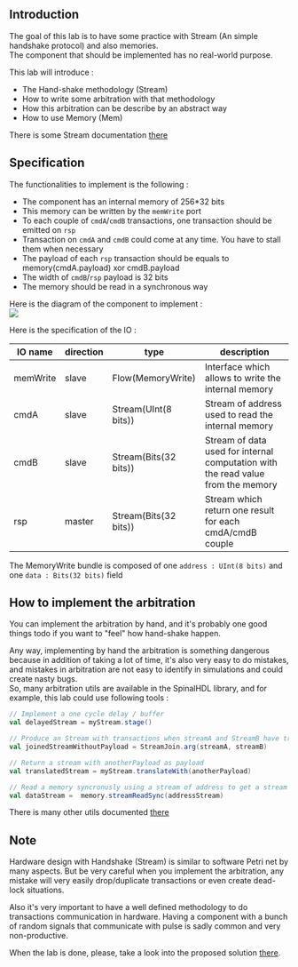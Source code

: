 ## Introduction
The goal of this lab is to have some practice with Stream (An simple handshake protocol) and also memories.<br>
The component that should be implemented has no real-world purpose.

This lab will introduce :
- The Hand-shake methodology (Stream)
- How to write some arbitration with that methodology
- How this arbitration can be describe by an abstract way
- How to use Memory (Mem)

There is some Stream documentation [there](https://spinalhdl.github.io/SpinalDoc-RTD/master/SpinalHDL/Libraries/stream.html)

## Specification
The functionalities to implement is the following :

- The component has an internal memory of 256*32 bits
- This memory can be written by the `memWrite` port
- To each couple of `cmdA`/`cmdB` transactions, one transaction should be emitted on `rsp`
- Transaction on `cmdA` and `cmdB` could come at any time. You have to stall them when necessary
- The payload of each `rsp` transaction should be equals to memory(cmdA.payload) xor cmdB.payload
- The width of `cmdB`/`rsp` payload is 32 bits
- The memory should be read in a synchronous way

Here is the diagram of the component to implement :<br>
![](assets/StreamUnit.svg)

Here is the specification of the IO :

| IO name | direction | type | description |
| ------ | ----------- | ------ | ------ |
| memWrite | slave | Flow(MemoryWrite) | Interface which allows to write the internal memory |
| cmdA | slave | Stream(UInt(8 bits)) | Stream of address used to read the internal memory |
| cmdB | slave | Stream(Bits(32 bits)) | Stream of data used for internal computation with the read value from the memory |
| rsp | master | Stream(Bits(32 bits)) | Stream which return one result for each cmdA/cmdB couple |

The MemoryWrite bundle is composed of one `address : UInt(8 bits)` and one `data : Bits(32 bits)` field

## How to implement the arbitration
You can implement the arbitration by hand, and it's probably one good things todo if you want to "feel" how hand-shake happen.

Any way, implementing by hand the arbitration is something dangerous because in addition of taking a lot of time, it's also very easy to do mistakes, and mistakes in arbitration are not easy to identify in simulations and could create nasty bugs.<br>
So, many arbitration utils are available in the SpinalHDL library, and for example, this lab could use following tools :

```scala
// Implement a one cycle delay / buffer
val delayedStream = myStream.stage()  

// Produce an Stream with transactions when streamA and StreamB have transactions
val joinedStreamWithoutPayload = StreamJoin.arg(streamA, streamB)  

// Return a stream with anotherPayload as payload
val translatedStream = myStream.translateWith(anotherPayload)   

// Read a memory syncronusly using a stream of address to get a stream of data
val dataStream =  memory.streamReadSync(addressStream)
```

There is many other utils documented [there](https://spinalhdl.github.io/SpinalDoc-RTD/master/SpinalHDL/Libraries/stream.html#utils)


## Note
Hardware design with Handshake (Stream) is similar to software Petri net by many aspects. But be very careful when you implement the arbitration, any mistake will very easily drop/duplicate transactions or even create dead-lock situations.

Also it's very important to have a well defined methodology to do transactions communication in hardware. Having a component with a bunch of random signals that communicate with pulse is sadly common and very non-productive.

When the lab is done, please, take a look into the proposed solution [there](assets/StreamUnit.solutionSimple).
